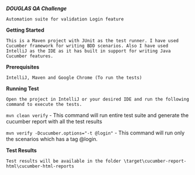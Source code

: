 ***DOUGLAS QA Challenge***

`Automation suite for validation Login feature`

**Getting Started**

`This is a Maven project with JUnit as the test runner. I have used Cucumber framework for writing BDD scenarios. Also I have used IntelliJ as the IDE as it has built in support for writing Java Cucumber features.`

**Prerequisites**

`IntelliJ, Maven and Google Chrome (To run the tests)`

**Running Test**

`Open the project in IntelliJ or your desired IDE and run the following command to execute the tests.`

`mvn clean verify` - This command will run entire test suite and generate the cucumber report with all the test results

`mvn verify -Dcucumber.options="-t @login"` - This command will run only the scenarios which has a tag @login. 

**Test Results**

`Test results will be available in the folder \target\cucumber-report-html\cucumber-html-reports`
